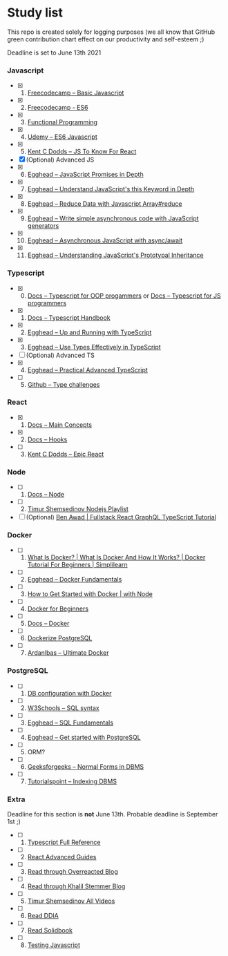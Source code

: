 # Study list

This repo is created solely for logging purposes (we all know that GitHub green contribution chart effect on our productivity and self-esteem ;)

Deadline is set to June 13th 2021

### Javascript
- [x] 1. [Freecodecamp – Basic Javascript](https://www.freecodecamp.org/learn/javascript-algorithms-and-data-structures/#basic-javascript)
- [x] 2. [Freecodecamp - ES6](https://www.freecodecamp.org/learn/javascript-algorithms-and-data-structures/#es6)
- [x] 3. [Functional Programming](https://www.freecodecamp.org/learn/javascript-algorithms-and-data-structures/#functional-programming)
- [x] 4. [Udemy – ES6 Javascript](https://coursehunter.net/course/udemy-javascript-es6-tutorial)
- [x] 5. [Kent C Dodds – JS To Know For React](https://kentcdodds.com/blog/javascript-to-know-for-react/)
- [x] (Optional) Advanced JS
- [x] 6. [Egghead – JavaScript Promises in Depth](https://egghead.io/courses/javascript-promises-in-depth)
- [x] 7. [Egghead – Understand JavaScript's this Keyword in Depth](https://egghead.io/courses/understand-javascript-s-this-keyword-in-depth)
- [x] 8. [Egghead – Reduce Data with Javascript Array#reduce](https://egghead.io/courses/reduce-data-with-javascript-array-reduce)
- [x] 9. [Egghead – Write simple asynchronous code with JavaScript generators](https://egghead.io/courses/write-simple-asynchronous-code-with-javascript-generators)
- [x] 10. [Egghead – Asynchronous JavaScript with async/await](https://egghead.io/courses/asynchronous-javascript-with-async-await)
- [x] 11. [Egghead – Understanding JavaScript's Prototypal Inheritance](https://egghead.io/courses/understanding-javascript-s-prototypal-inheritance)

### Typescript
- [x] 0. [Docs – Typescript for OOP progammers](https://www.typescriptlang.org/docs/handbook/typescript-in-5-minutes-oop.html) or [Docs – Typescript for JS programmers](https://www.typescriptlang.org/docs/handbook/typescript-in-5-minutes.html)
- [x] 1. [Docs – Typescript Handbook](https://www.typescriptlang.org/docs/handbook/2/basic-types.html)
- [x] 2. [Egghead – Up and Running with TypeScript](https://egghead.io/courses/up-and-running-with-typescript)
- [x] 3. [Egghead – Use Types Effectively in TypeScript](https://egghead.io/courses/use-types-effectively-in-typescript)
- [ ] (Optional) Advanced TS
- [x] 4. [Egghead – Practical Advanced TypeScript](https://egghead.io/courses/practical-advanced-typescript)
- [ ] 5. [Github – Type challenges](https://github.com/type-challenges/type-challenges)

### React
- [x] 1. [Docs – Main Concepts](https://reactjs.org/docs/hello-world.html)
- [x] 2. [Docs – Hooks](https://reactjs.org/docs/hooks-intro.html)
- [ ] 3. [Kent C Dodds – Epic React](https://coursehunter.net/course/epicheskiy-react)

### Node
- [ ] 1. [Docs – Node](https://nodejs.org/en/docs/)
- [ ] 2. [Timur Shemsedinov Nodejs Playlist](https://www.youtube.com/playlist?list=PLHhi8ymDMrQZmXEqIIlq2S9-Ibh9b_-rQ)
- [ ] (Optional) [Ben Awad | Fullstack React GraphQL TypeScript Tutorial](https://www.youtube.com/watch?v=I6ypD7qv3Z8&t=780s&ab_channel=BenAwadBenAwad%D0%9F%D0%BE%D0%B4%D1%82%D0%B2%D0%B5%D1%80%D0%B6%D0%B4%D0%B5%D0%BD%D0%BE)

### Docker
- [ ] 1. [What Is Docker? | What Is Docker And How It Works? | Docker Tutorial For Beginners | Simplilearn](https://www.youtube.com/watch?v=rOTqprHv1YE&ab_channel=Simplilearn)
- [ ] 2. [Egghead – Docker Fundamentals](https://egghead.io/courses/docker-fundamentals-0cb53b55)
- [ ] 3. [How to Get Started with Docker | with Node](https://www.youtube.com/watch?v=iqqDU2crIEQ&ab_channel=Docker)
- [ ] 4. [Docker for Beginners](https://www.youtube.com/watch?v=zJ6WbK9zFpI&ab_channel=KodeKloud)
- [ ] 5. [Docs – Docker](https://docs.docker.com/get-started/)
- [ ] 6. [Dockerize PostgreSQL](https://docs.docker.com/samples/postgresql_service/)
- [ ] 7. [Ardanlbas – Ultimate Docker](https://coursehunter.net/course/ultimate-docker)

### PostgreSQL
- [ ] 1. [DB configuration with Docker](https://medium.com/analytics-vidhya/getting-started-with-postgresql-using-docker-compose-34d6b808c47c)
- [ ] 2. [W3Schools – SQL syntax](https://www.w3schools.com/sql/)
- [ ] 3. [Egghead – SQL Fundamentals](https://egghead.io/courses/sql-fundamentals)
- [ ] 4. [Egghead – Get started with PostgreSQL](https://egghead.io/courses/get-started-with-postgresql)
- [ ] 5. ORM?
- [ ] 6. [Geeksforgeeks – Normal Forms in DBMS](https://www.geeksforgeeks.org/normal-forms-in-dbms/)
- [ ] 7. [Tutorialspoint – Indexing DBMS](https://www.tutorialspoint.com/dbms/dbms_indexing.htm)

### Extra

Deadline for this section is **not** June 13th. Probable deadline is September 1st ;)

- [ ] 1. [Typescript Full Reference](https://reactjs.org/docs/accessibility.html)
- [ ] 2. [React Advanced Guides](https://reactjs.org/docs/accessibility.html)
- [ ] 3. [Read through Overreacted Blog](http://overreacted.io/)
- [ ] 4. [Read through Khalil Stemmer Blog](https://khalilstemmler.com/articles)
- [ ] 5. [Timur Shemsedinov All Videos](https://www.youtube.com/c/TimurShemsedinov/videos)
- [ ] 6. [Read DDIA](https://dataintensive.net/)
- [ ] 7. [Read Solidbook](https://solidbook.io/)
- [ ] 8. [Testing Javascript](https://testingjavascript.com/)
